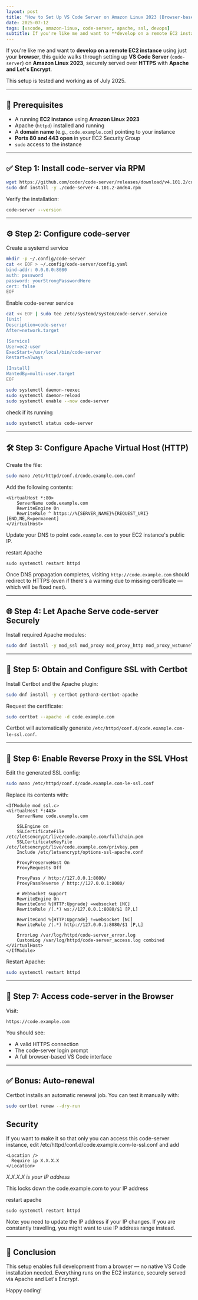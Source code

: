 ```yaml
---
layout: post
title: "How to Set Up VS Code Server on Amazon Linux 2023 (Browser-based Development)"
date: 2025-07-12
tags: [vscode, amazon-linux, code-server, apache, ssl, devops]
subtitle: If you're like me and want to **develop on a remote EC2 instance** using just your **browser**, this guide walks through setting up **VS Code Server** (`code-server`) on **Amazon Linux 2023**, securely served over **HTTPS** with **Apache and Let's Encrypt**. 
---
```


If you're like me and want to **develop on a remote EC2 instance** using just your **browser**, this guide walks through setting up **VS Code Server** (`code-server`) on **Amazon Linux 2023**, securely served over **HTTPS** with **Apache and Let's Encrypt**.

This setup is tested and working as of July 2025.

---

## 🔧 Prerequisites

- A running **EC2 instance** using **Amazon Linux 2023**
- Apache (`httpd`) installed and running
- A **domain name** (e.g., `code.example.com`) pointing to your instance
- **Ports 80 and 443 open** in your EC2 Security Group
- `sudo` access to the instance

---

## ✅ Step 1: Install code-server via RPM

```bash
wget https://github.com/coder/code-server/releases/download/v4.101.2/code-server-4.101.2-amd64.rpm
sudo dnf install -y ./code-server-4.101.2-amd64.rpm
```

Verify the installation:

```bash
code-server --version
```


---

## ⚙️ Step 2: Configure code-server

Create a systemd service
```bash
mkdir -p ~/.config/code-server
cat << EOF > ~/.config/code-server/config.yaml
bind-addr: 0.0.0.0:8080
auth: password
password: yourStrongPasswordHere
cert: false
EOF
```

Enable code-server service
```bash
cat << EOF | sudo tee /etc/systemd/system/code-server.service
[Unit]
Description=code-server
After=network.target

[Service]
User=ec2-user
ExecStart=/usr/local/bin/code-server
Restart=always

[Install]
WantedBy=multi-user.target
EOF

sudo systemctl daemon-reexec
sudo systemctl daemon-reload
sudo systemctl enable --now code-server
```

check if its running
```bash
sudo systemctl status code-server
```

---

## 🛠 Step 3: Configure Apache Virtual Host (HTTP)

Create the file:

```bash
sudo nano /etc/httpd/conf.d/code.example.com.conf
```

Add the following contents:

```
<VirtualHost *:80>
    ServerName code.example.com
    RewriteEngine On
    RewriteRule ^ https://%{SERVER_NAME}%{REQUEST_URI} [END,NE,R=permanent]
</VirtualHost>
```

Update your DNS to point `code.example.com` to your EC2 instance's public IP.  

restart Apache
```
sudo systemctl restart httpd
```

Once DNS propagation completes, visiting `http://code.example.com` should redirect to HTTPS (even if there's a warning due to missing certificate — which will be fixed next).

---

## 🌐 Step 4: Let Apache Serve code-server Securely

Install required Apache modules:

```bash
sudo dnf install -y mod_ssl mod_proxy mod_proxy_http mod_proxy_wstunnel
```

---

## 🔐 Step 5: Obtain and Configure SSL with Certbot

Install Certbot and the Apache plugin:

```bash
sudo dnf install -y certbot python3-certbot-apache
```

Request the certificate:

```bash
sudo certbot --apache -d code.example.com
```

Certbot will automatically generate `/etc/httpd/conf.d/code.example.com-le-ssl.conf`.

---

## 🔁 Step 6: Enable Reverse Proxy in the SSL VHost

Edit the generated SSL config:

```bash
sudo nano /etc/httpd/conf.d/code.example.com-le-ssl.conf
```

Replace its contents with:

```
<IfModule mod_ssl.c>
<VirtualHost *:443>
    ServerName code.example.com

    SSLEngine on
    SSLCertificateFile /etc/letsencrypt/live/code.example.com/fullchain.pem
    SSLCertificateKeyFile /etc/letsencrypt/live/code.example.com/privkey.pem
    Include /etc/letsencrypt/options-ssl-apache.conf

    ProxyPreserveHost On
    ProxyRequests Off

    ProxyPass / http://127.0.0.1:8080/
    ProxyPassReverse / http://127.0.0.1:8080/

    # WebSocket support
    RewriteEngine On
    RewriteCond %{HTTP:Upgrade} =websocket [NC]
    RewriteRule /(.*) ws://127.0.0.1:8080/$1 [P,L]

    RewriteCond %{HTTP:Upgrade} !=websocket [NC]
    RewriteRule /(.*) http://127.0.0.1:8080/$1 [P,L]

    ErrorLog /var/log/httpd/code-server_error.log
    CustomLog /var/log/httpd/code-server_access.log combined
</VirtualHost>
</IfModule>
```

Restart Apache:

```bash
sudo systemctl restart httpd
```

---

## 📱 Step 7: Access code-server in the Browser

Visit:

```
https://code.example.com
```

You should see:
- A valid HTTPS connection
- The code-server login prompt
- A full browser-based VS Code interface

---

## ✅ Bonus: Auto-renewal

Certbot installs an automatic renewal job. You can test it manually with:

```bash
sudo certbot renew --dry-run
```

## Security

If you want to make it so that only you can access this code-server instance, edit /etc/httpd/conf.d/code.example.com-le-ssl.conf and add


```
<Location />
  Require ip X.X.X.X
</Location>
```
*X.X.X.X is your IP address*

This locks down the code.example.com to your IP address

restart apache
```
sudo systemctl restart httpd
```
Note: you need to update the IP address if your IP changes. If you are constantly travelling, you might want to use IP address range instead.

---

## 🧠 Conclusion

This setup enables full development from a browser — no native VS Code installation needed. Everything runs on the EC2 instance, securely served via Apache and Let's Encrypt.

Happy coding!
